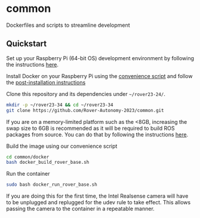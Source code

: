 # common
Dockerfiles and scripts to streamline development 

## Quickstart

Set up your Raspberry Pi (64-bit OS) development environment by following the instructions [here](https://projects.raspberrypi.org/en/projects/raspberry-pi-setting-up/4).

Install Docker on your Raspberry Pi using the [convenience script](https://docs.docker.com/engine/install/debian/#install-using-the-convenience-script) and follow the [post-installation instructions](https://docs.docker.com/engine/install/linux-postinstall/)


Clone this repository and its dependencies under `~/rover23-24/`.

```bash
mkdir -p ~/rover23-34 && cd ~/rover23-34
git clone https://github.com/Rover-Autonomy-2023/common.git
```

If you are on a memory-limited platform such as the <8GB, increasing the swap size to 6GB is recommended as it will be required to build ROS packages from source. You can do that by following the instructions [here](https://diyusthad.com/2022/01/how-to-increase-swap-size-in-raspberry-pi.html). 

Build the image using our convenience script

```bash
cd common/docker
bash docker_build_rover_base.sh
```

Run the container 

```bash
sudo bash docker_run_rover_base.sh
```

If you are doing this for the first time, the Intel Realsense camera will have to be unplugged and replugged for the udev rule to take effect. This allows passing the camera to the container in a repeatable manner.
